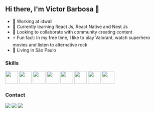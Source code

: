 ## Hi there, I'm Victor Barbosa 👋

- 🔭 Working at idwall
- 🌱 Currently learning React Js, React Native and Nest Js
- 👯 Looking to collaborate with community creating content
- ⚡ Fun fact: In my free time, I like to play Valorant, watch superhero movies and listen to alternative rock
- 📍 Living in São Paulo

### Skills
<div>
<img width="40" src="https://cdn.jsdelivr.net/gh/devicons/devicon/icons/react/react-original.svg" />
<img width="40" src="https://cdn.jsdelivr.net/gh/devicons/devicon/icons/vuejs/vuejs-original.svg" />
<img width="40" src="https://cdn.jsdelivr.net/gh/devicons/devicon/icons/nestjs/nestjs-plain.svg" />
<img width="40" src="https://cdn.jsdelivr.net/gh/devicons/devicon/icons/figma/figma-original.svg" />
<!-- <img width="40" src="https://cdn.jsdelivr.net/gh/devicons/devicon/icons/bootstrap/bootstrap-plain.svg" /> -->
<!-- <img width="40" src="https://cdn.jsdelivr.net/gh/devicons/devicon/icons/arduino/arduino-original.svg" /> -->
<img width="40" src="https://cdn.jsdelivr.net/gh/devicons/devicon/icons/git/git-original.svg" />
<!-- <img width="40" src="https://cdn.jsdelivr.net/gh/devicons/devicon/icons/html5/html5-original.svg" /> -->
<img width="40" src="https://cdn.jsdelivr.net/gh/devicons/devicon/icons/javascript/javascript-original.svg" />
<!-- <img width="40" src="https://cdn.jsdelivr.net/gh/devicons/devicon/icons/jest/jest-plain.svg" /> -->
<!-- <img width="40" src="https://cdn.jsdelivr.net/gh/devicons/devicon/icons/jira/jira-original.svg" /> -->
<!-- <img width="40" src="https://cdn.jsdelivr.net/gh/devicons/devicon/icons/laravel/laravel-plain.svg" /> -->
<img width="40" src="https://cdn.jsdelivr.net/gh/devicons/devicon/icons/nodejs/nodejs-original.svg" />
<!-- <img width="40" src="https://cdn.jsdelivr.net/gh/devicons/devicon/icons/php/php-original.svg" /> -->
<img width="40" src="https://cdn.jsdelivr.net/gh/devicons/devicon/icons/typescript/typescript-original.svg" />
</div>

### Contact

<div>
<!-- <a href="https://www.youtube.com/seu-canal-youtube-aqui" target="_blank"><img src="https://img.shields.io/badge/YouTube-FF0000?style=for-the-badge&logo=youtube&logoColor=white" target="_blank"></a> -->
<a href="https://instagram.com/_barbosaVictor" target="_blank"><img src="https://img.shields.io/badge/-Instagram-%23E4405F?style=for-the-badge&logo=instagram&logoColor=white" target="_blank"></a>
<!-- <a href="https://www.twitch.tv/seu-usuário-aqui" target="_blank"><img src="https://img.shields.io/badge/Twitch-9146FF?style=for-the-badge&logo=twitch&logoColor=white" target="_blank"></a> -->
<!-- <a href = "mailto:contato@seu-usuário-aqui"><img src="https://img.shields.io/badge/Gmail-D14836?style=for-the-badge&logo=gmail&logoColor=white" target="_blank"></a> -->
<a href="https://www.linkedin.com/in/barbosadev" target="_blank"><img src="https://img.shields.io/badge/-LinkedIn-%230077B5?style=for-the-badge&logo=linkedin&logoColor=white" target="_blank"></a>   
<a href="https://twitter.com/_barbosaVictor" target="_blank"><img src="https://img.shields.io/badge/-Twitter-%231D9BF0?style=for-the-badge&logo=twitter&logoColor=white" target="_blank"></a>   
</div>


